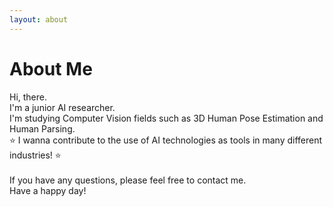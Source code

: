 ```yaml
---
layout: about
---
```


# About Me

Hi, there.<br/>
I'm a junior AI researcher.<br/>
I'm studying Computer Vision fields such as 3D Human Pose Estimation and Human Parsing.<br/>
⭐ I wanna contribute to the use of AI technologies as tools in many different industries! ⭐<br/><br/>
If you have any questions, please feel free to contact me.<br/>
Have a happy day!

<!--
<br/>

# Career

- Second Company (2012/01 ~ )
  - Web Application Firewall
    - Developed TCP network acceleration module.
    - Developde Application User Interface.
- First Company (2011/01 ~ 2011/12)
  - VPN Development Company
  - Team Leader of VPN Development Div.

<br/> -->

<!-- # Interests

I am interested in technology trends.
I'm not afraid to learn languages, but I enjoy using Python.
I like to automate and reduce annoying things. -->
